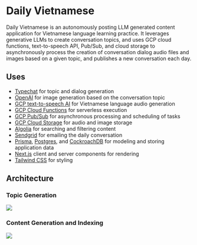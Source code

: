 # Daily Vietnamese

Daily Vietnamese is an autonomously posting LLM generated content application for Vietnamese language learning practice. It leverages generative LLMs to create conversation topics, and uses GCP cloud functions, text-to-speech API, Pub/Sub, and cloud storage to asynchronously process the creation of conversation dialog audio files and images based on a given topic, and publishes a new conversation each day.

## Uses

- [Typechat](https://github.com/microsoft/TypeChat) for topic and dialog generation
- [OpenAI](https://platform.openai.com/docs/overview) for image generation based on the conversation topic
- [GCP text-to-speech AI](https://cloud.google.com/text-to-speech) for Vietnamese language audio generation
- [GCP Cloud Functions](https://cloud.google.com/functions) for serverless execution
- [GCP Pub/Sub](https://cloud.google.com/pubsub) for asynchronous processing and scheduling of tasks
- [GCP Cloud Storage](https://cloud.google.com/storage) for audio and image storage
- [Algolia](https://www.algolia.com/) for searching and filtering content
- [Sendgrid](https://sendgrid.com/) for emailing the daily conversation
- [Prisma](https://www.prisma.io/), [Postgres](https://www.postgresql.org/), and [CockroachDB](https://www.cockroachlabs.com/) for modeling and storing application data
- [Next.js](https://nextjs.org/) client and server components for rendering
- [Tailwind CSS](https://tailwindcss.com/) for styling

## Architecture

### Topic Generation

[![](https://mermaid.ink/img/pako:eNpNkMuKwzAMRX9FaNWB5geyKLTJZlZdpLt6FsZWm0D8QJY7DEn-fdwxU6qV4B7ORVrQBEvY4p11HOHSKw9ljstgRrJ5Jt6gaQ6rYdJCjQn-QZy0TME3aZL8twE9yMsKp2vFujdq-Ie-nh5YIwcXC9vtzpH88fOjFnY1fSmLrAanGlQxvPrfxMDhe4V-iSHJnSltyuMeHbHTky2XLU-RQhnJkcK2rJZuOs-iUPmtoDpLGH68wVY40x5ztKWrn3T5icP2pudE2y-lp2gu?type=png)](https://mermaid.live/edit#pako:eNpNkMuKwzAMRX9FaNWB5geyKLTJZlZdpLt6FsZWm0D8QJY7DEn-fdwxU6qV4B7ORVrQBEvY4p11HOHSKw9ljstgRrJ5Jt6gaQ6rYdJCjQn-QZy0TME3aZL8twE9yMsKp2vFujdq-Ie-nh5YIwcXC9vtzpH88fOjFnY1fSmLrAanGlQxvPrfxMDhe4V-iSHJnSltyuMeHbHTky2XLU-RQhnJkcK2rJZuOs-iUPmtoDpLGH68wVY40x5ztKWrn3T5icP2pudE2y-lp2gu)

### Content Generation and Indexing

[![](https://mermaid.ink/img/pako:eNptU9FuozAQ_BXLT4kU_0B0qpSSJpc06VXKSffCi4UXsAQ2MibtCfj3s1lzwm3ghbVnZmfHuKeZFkC3tDC8KcnvfaqIe3b9LStBdBWYkTD2RIYcbFayTKs7mJZbqRVrpe3wK9eGZQZcoQomJK90QeAOyg7keTUxkwXxNvMO2iSBtZ9Ia-z-TH5MPZfdyP9uA7nOMER5CfjSNlnhMomEE2Q0RteNA136Xw2o3WnE3QvuopCTiDhBLnQx-mO49u-6tYWBdiQR9EFUSGvjoHgnpJ4N77_nhNbbRUo7z1g_8BUaMFnzAoLkS4gAZU5-Z_3AZ2B-aCNif0HmgMZQ5Y9HLQwFwUPkxUvNY70FE54YwG8InlAYQS4rGMhp3p4O_xpVP7HaP5o5ivEYDb3M6xiU-mPyTix8WmY1axuArBxnxOL8Y2t9UulOkJvVxsUY8C-Ix8yjGYKSVAI-_Y9gnbfg8LyaVt05uypYO0cjnyfya7-rCl1J7pr5l25oDabmUrjL2ntkSm0JNaR06z4F5LyrbEpTNToo76y-_VUZ3VrTwYZ2jcBQ3DWv6TbnVQvjP2ZNVeM?type=png)](https://mermaid.live/edit#pako:eNptU9FuozAQ_BXLT4kU_0B0qpSSJpc06VXKSffCi4UXsAQ2MibtCfj3s1lzwm3ghbVnZmfHuKeZFkC3tDC8KcnvfaqIe3b9LStBdBWYkTD2RIYcbFayTKs7mJZbqRVrpe3wK9eGZQZcoQomJK90QeAOyg7keTUxkwXxNvMO2iSBtZ9Ia-z-TH5MPZfdyP9uA7nOMER5CfjSNlnhMomEE2Q0RteNA136Xw2o3WnE3QvuopCTiDhBLnQx-mO49u-6tYWBdiQR9EFUSGvjoHgnpJ4N77_nhNbbRUo7z1g_8BUaMFnzAoLkS4gAZU5-Z_3AZ2B-aCNif0HmgMZQ5Y9HLQwFwUPkxUvNY70FE54YwG8InlAYQS4rGMhp3p4O_xpVP7HaP5o5ivEYDb3M6xiU-mPyTix8WmY1axuArBxnxOL8Y2t9UulOkJvVxsUY8C-Ix8yjGYKSVAI-_Y9gnbfg8LyaVt05uypYO0cjnyfya7-rCl1J7pr5l25oDabmUrjL2ntkSm0JNaR06z4F5LyrbEpTNToo76y-_VUZ3VrTwYZ2jcBQ3DWv6TbnVQvjP2ZNVeM)
